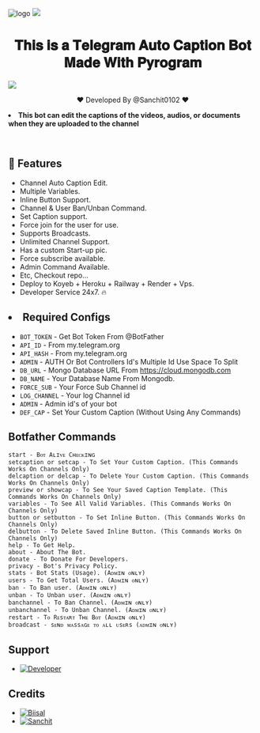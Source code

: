 <img src="https://telegra.ph/file/c5952790fa8235f499749.jpg" alt="logo" target="/blank">

<img src="https://user-images.githubusercontent.com/73097560/115834477-dbab4500-a447-11eb-908a-139a6edaec5c.gif">
<h1 align= center>𝐓𝐡𝐢𝐬 𝐢𝐬 𝐚 𝐓𝐞𝐥𝐞𝐠𝐫𝐚𝐦 𝐀𝐮𝐭𝐨 𝐂𝐚𝐩𝐭𝐢𝐨𝐧 𝐁𝐨𝐭 𝐌𝐚𝐝𝐞 𝐖𝐢𝐭𝐡 𝐏𝐲𝐫𝐨𝐠𝐫𝐚𝐦</h1>
<img src="https://user-images.githubusercontent.com/73097560/115834477-dbab4500-a447-11eb-908a-139a6edaec5c.gif">

<p align="center">❤️ Developed By @Sanchit0102 ❤️</p>

<p align='center'><b><li>This bot can edit the captions of the videos, audios, or documents when they are uploaded to the channel</b></p>
<br>

## 🥰 Features

* Channel Auto Caption Edit.
* Multiple Variables.
* Inline Button Support.
* Channel & User Ban/Unban Command. 
* Set Caption support.
* Force join for the user for use.
* Supports Broadcasts.
* Unlimited Channel Support.
* Has a custom Start-up pic.
* Force subscribe available.
* Admin Command Available.
* Etc, Checkout repo...
* Deploy to Koyeb + Heroku + Railway + Render + Vps.
* Developer Service 24x7. 🔥

## <li> Required Configs 
* `BOT_TOKEN`  - Get Bot Token From @BotFather
* `API_ID` - From my.telegram.org 
* `API_HASH` - From my.telegram.org
* `ADMIN` - AUTH Or Bot Controllers Id's Multiple Id Use Space To Split 
* `DB_URL`  - Mongo Database URL From https://cloud.mongodb.com
* `DB_NAME`  - Your Database Name From Mongodb. 
* `FORCE_SUB` - Your Force Sub Channel id
* `LOG_CHANNEL` - Your log Channel id
* `ADMIN` - Admin id's of your bot
* `DEF_CAP` - Set Your Custom Caption (Without Using Any Commands)

## Botfather Commands
```
start - Bᴏᴛ Aʟɪᴠᴇ Cʜᴇᴄᴋɪɴɢ
setcaption or setcap - To Set Your Custom Caption. (This Commands Works On Channels Only)
delcaption or delcap - To Delete Your Custom Caption. (This Commands Works On Channels Only)
preview or showcap - To See Your Saved Caption Template. (This Commands Works On Channels Only) 
variables - To See All Valid Variables. (This Commands Works On Channels Only)
button or setbutton - To Set Inline Button. (This Commands Works On Channels Only)
delbutton - To Delete Saved Inline Button. (This Commands Works On Channels Only)
help - To Get Help.
about - About The Bot.
donate - To Donate For Developers.
privacy - Bot's Privacy Policy.
stats - Bot Stats (Usage). (Aᴅᴍɪɴ ᴏɴʟʏ)
users - To Get Total Users. (Aᴅᴍɪɴ ᴏɴʟʏ)
ban - To Ban user. (Aᴅᴍɪɴ ᴏɴʟʏ)
unban - To Unban user. (Aᴅᴍɪɴ ᴏɴʟʏ)
banchannel - To Ban Channel. (Aᴅᴍɪɴ ᴏɴʟʏ)
unbanchannel - To Unban Channel. (Aᴅᴍɪɴ ᴏɴʟʏ)
restart - Tᴏ Rᴇsᴛᴀʀᴛ Tʜᴇ Bᴏᴛ (Aᴅᴍɪɴ ᴏɴʟʏ)
broadcast - sᴇɴᴅ ᴍᴀssᴀɢᴇ ᴛᴏ ᴀʟʟ ᴜsᴇʀs (ᴀᴅᴍɪɴ ᴏɴʟʏ)
```

## Support
* [![Developer](https://img.shields.io/static/v1?label=Contact&message=Devloper&color=critical)](https://t.me/THE_DS_OFFICIAL)

## Credits 
* [![Biisal](https://img.shields.io/static/v1?label=Biisal&message=For_Base_Repo&color=critical)](https://t.me/Biisal)
* [![Sanchit](https://img.shields.io/static/v1?label=Sanchit&message=4Everything&color=critical)](https://t.me/THE_DS_OFFICIAL)
